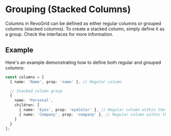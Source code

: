 # Grouping (Stacked Columns)

Columns in RevoGrid can be defined as either regular columns or grouped columns (stacked columns). To create a stacked column, simply define it as a group. Check the interfaces for more information.

## Example

Here's an example demonstrating how to define both regular and grouped columns:

```typescript
const columns = [
  { name: 'Name', prop: 'name' }, // Regular column

  // Stacked column group
  {
    name: 'Personal',
    children: [
      { name: 'Eyes', prop: 'eyeColor' }, // Regular column within the group
      { name: 'Company', prop: 'company' }, // Regular column within the group
    ]
  }
];
